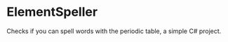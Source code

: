 ElementSpeller
==============

Checks if you can spell words with the periodic table, a simple C# project.

